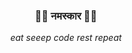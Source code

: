 ### <p align="center">🙏🏼 नमस्कार 🙏🏼</p>
 <p align="center"> <i>eat seeep code rest repeat </i> </p>

